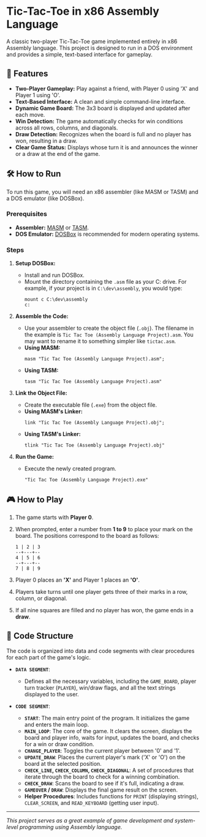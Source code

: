 # Tic-Tac-Toe in x86 Assembly Language

A classic two-player Tic-Tac-Toe game implemented entirely in x86 Assembly language. This project is designed to run in a DOS environment and provides a simple, text-based interface for gameplay.

## 🌟 Features

* **Two-Player Gameplay:** Play against a friend, with Player 0 using 'X' and Player 1 using 'O'.
* **Text-Based Interface:** A clean and simple command-line interface.
* **Dynamic Game Board:** The 3x3 board is displayed and updated after each move.
* **Win Detection:** The game automatically checks for win conditions across all rows, columns, and diagonals.
* **Draw Detection:** Recognizes when the board is full and no player has won, resulting in a draw.
* **Clear Game Status:** Displays whose turn it is and announces the winner or a draw at the end of the game.

## 🛠️ How to Run

To run this game, you will need an x86 assembler (like MASM or TASM) and a DOS emulator (like DOSBox).

### Prerequisites

* **Assembler:** [MASM](https://www.masm32.com/) or [TASM](https://www.tasm.co.uk/).
* **DOS Emulator:** [DOSBox](https://www.dosbox.com/) is recommended for modern operating systems.

### Steps

1.  **Setup DOSBox:**
    * Install and run DOSBox.
    * Mount the directory containing the `.asm` file as your C: drive. For example, if your project is in `C:\dev\assembly`, you would type:
        ```
        mount c C:\dev\assembly
        c:
        ```

2.  **Assemble the Code:**
    * Use your assembler to create the object file (`.obj`). The filename in the example is `Tic Tac Toe (Assembly Language Project).asm`. You may want to rename it to something simpler like `tictac.asm`.
    * **Using MASM:**
        ```dos
        masm "Tic Tac Toe (Assembly Language Project).asm";
        ```
    * **Using TASM:**
        ```dos
        tasm "Tic Tac Toe (Assembly Language Project).asm"
        ```

3.  **Link the Object File:**
    * Create the executable file (`.exe`) from the object file.
    * **Using MASM's Linker:**
        ```dos
        link "Tic Tac Toe (Assembly Language Project).obj";
        ```
    * **Using TASM's Linker:**
        ```dos
        tlink "Tic Tac Toe (Assembly Language Project).obj"
        ```

4.  **Run the Game:**
    * Execute the newly created program.
        ```dos
        "Tic Tac Toe (Assembly Language Project).exe"
        ```

## 🎮 How to Play

1.  The game starts with **Player 0**.
2.  When prompted, enter a number from **1 to 9** to place your mark on the board. The positions correspond to the board as follows:

    ```
    1 | 2 | 3
    --+---+--
    4 | 5 | 6
    --+---+--
    7 | 8 | 9
    ```

3.  Player 0 places an **'X'** and Player 1 places an **'O'**.
4.  Players take turns until one player gets three of their marks in a row, column, or diagonal.
5.  If all nine squares are filled and no player has won, the game ends in a **draw**.

## 📂 Code Structure

The code is organized into data and code segments with clear procedures for each part of the game's logic.

* **`DATA SEGMENT`**:
    * Defines all the necessary variables, including the `GAME_BOARD`, player turn tracker (`PLAYER`), win/draw flags, and all the text strings displayed to the user.

* **`CODE SEGMENT`**:
    * **`START`**: The main entry point of the program. It initializes the game and enters the main loop.
    * **`MAIN_LOOP`**: The core of the game. It clears the screen, displays the board and player info, waits for input, updates the board, and checks for a win or draw condition.
    * **`CHANGE_PLAYER`**: Toggles the current player between '0' and '1'.
    * **`UPDATE_DRAW`**: Places the current player's mark ('X' or 'O') on the board at the selected position.
    * **`CHECK_LINE`, `CHECK_COLUMN`, `CHECK_DIAGONAL`**: A set of procedures that iterate through the board to check for a winning combination.
    * **`CHECK_DRAW`**: Scans the board to see if it's full, indicating a draw.
    * **`GAMEOVER` / `DRAW`**: Displays the final game result on the screen.
    * **Helper Procedures**: Includes functions for `PRINT` (displaying strings), `CLEAR_SCREEN`, and `READ_KEYBOARD` (getting user input).

---
*This project serves as a great example of game development and system-level programming using Assembly language.*
